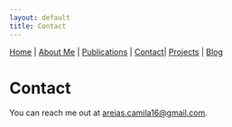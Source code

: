 ```yaml
---
layout: default
title: Contact
---
```


[Home](./index.md) | [About Me](./about.md) | [Publications](./Publications.md) | [Contact](./contact.md)| [Projects](./projects.md) | [Blog](./blog.md)

# Contact

You can reach me out at [areias.camila16@gmail.com](mailto:areias.camila16@gmail.com).

